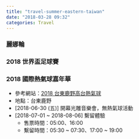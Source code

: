 ```yaml
---
title: "travel-summer-eastern-taiwan"
date: "2018-03-28 09:32"
categories: Travel
---
```


### 麗娜輪

### 2018 世界盃足球賽

### 2018 國際熱氣球嘉年華
* 參考網站：[2018 台東鹿野高台熱氣球](http://may1215may.pixnet.net/blog/post/362079315-%28%E5%8F%B0%E6%9D%B1-%E8%BC%95%E6%97%85%E8%A1%8C%292018-%E9%B9%BF%E9%87%8E%E9%AB%98%E5%8F%B0%E7%86%B1%E6%B0%A3%E7%90%83%28%E7%A5%A8%E5%83%B9-%E4%BA%A4%E9%80%9A)
* 地點：台東鹿野
* [2018-06-30 (五)] 開幕光雕音樂會，無熱氣球活動
* [2018-07-01 ~ 2018-08-06] 繫留體驗
  - 售票時間：05:00、16:00
  - 繫留時間：05:30 ~ 07:30、17:00 ~ 19:00
